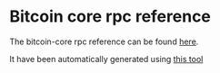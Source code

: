 # Bitcoin core rpc reference

The bitcoin-core rpc reference can be found [here](https://pythcoiner.dev/rpc/).

It have been automatically generated using [this tool](https://github.com/pythcoiner/rpc_api_reference)

